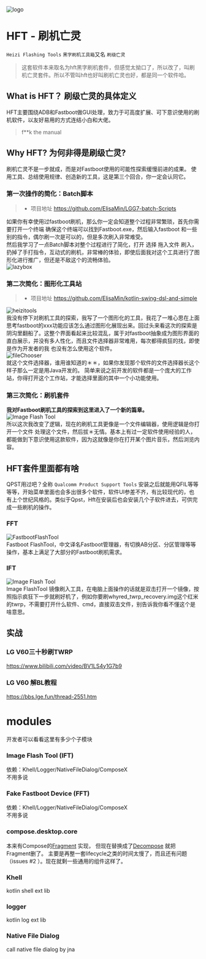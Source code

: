 ![logo](docs/wangling.webp)
# HFT - 刷机亡灵
`Heizi Flashing Tools` `黑字刷机工具箱`又名 `刷级亡灵`
> 这套软件本来取名为hft黑字刷机套件，但感觉太拗口了，所以改了，叫刷机亡灵套件。所以不管叫hft也好叫刷机亡灵也好，都是同一个软件哈。

## What is HFT？ 刷级亡灵的具体定义
HFT主要围绕ADB和Fastboot做GUI处理，致力于可高度扩展、可下意识使用的刷机软件，以友好易用的方式连结小白和大佬。
> f**k the manual

## Why HFT? 为何非得是刷级亡灵?
刷机亡灵不是一步就成，而是对Fastboot使用的可能性探索缓慢前进的成果。
使用工具、总结使用规律、创造新的工具，这是第三个回合，你一定会认同它。
### 第一次操作的简化：Batch脚本
> * 项目地址 https://github.com/ElisaMin/LGG7-batch-Scripts  

如果你有幸使用过fastboot刷机，那么你一定会知道整个过程非常繁琐，首先你需要打开一个终端 确保这个终端可以找到Fastboot.exe，然后输入fastboot 和一些别的指令，偶尔刷一次是可以的，但是多次刷入非常难受。  
然后我学习了一点Batch脚本对整个过程进行了简化，打开 选择 拖入文件 刷入，扔掉了手打指令，互动式的刷机，非常棒的体验，即使后面我对这个工具进行了图形化进行推广，但还是不敌这个的流畅体验。  
![lazybox](docs/lazybox.jpg)
### 第二次简化：图形化工具站
> * 项目地址 https://github.com/ElisaMin/kotlin-swing-dsl-and-simple

![heizitools](docs/ht.jpg)   
我没有停下对刷机工具的探索，我写了一个图形化的工具，我花了一堆心思在上面思考fastboot的xxx功能应该怎么通过图形化展现出来。回过头来看这次的探索是阴沟里翻船了。这整个界面看起来比较混乱，属于对fastboot抽象成为图形界面的直白展示，并没有多人性化，而且文件选择器非常难用，每次都得疯狂的找，即使是作为开发者的我 也没有怎么使用这个软件。  
![fileChooser](docs/filechooser.jpg)  
就这个文件选择器，谁用谁知道的＊＊，如果你发现那个软件的文件选择器长这个样子那么一定是用Java开发的。
简单来说之前开发的软件都是一个庞大的工作站，你得打开这个工作站，才能选择里面的其中一个小功能使用。  
### 第三次简化：刷机套件
**我对Fastboot刷机工具的探索到这里进入了一个新的篇章。**  
![Image Flash Tool](docs/ift.png)  
所以这次我改变了逻辑，现在的刷机工具更像是一个文件编辑器，使用逻辑是你打开一个文件 处理这个文件，然后拔＊无情。基本上有过一定软件使用经验的人，都能做到下意识使用这款软件，因为这就像是你在打开某个图片音乐，然后浏览内容。     

## HFT套件里面都有啥
QPST用过吧？全称 `Qualcomm Product Support Tools` 安装之后就能用QFIL等等等等，开始菜单里面也会多出很多个软件，软件UI参差不齐，有比较现代的，也有上个世纪风格的。类似于Qpst，Hft在安装后也会安装几个子软件进去，可供完成一些刷机的操作。  

### FFT 
![FastbootFlashTool](docs/fft.png)  
Fastboot FlashTool，中文译名Fastboot管理器，有切换AB分区、分区管理等等操作，基本上满足了大部分的Fastboot刷机需求。
### IFT
![Image Flash Tool](docs/ift.png)  
Image FlashTool 镜像刷入工具，在电脑上面操作的话就是双击打开一个镜像，按照指示疯狂下一步就刷好机了，例如你要刷whyred_twrp_recovery.img这个红米的twrp，不需要打开什么软件、cmd，直接双击文件，别告诉我你看不懂这个是啥意思。

## 实战 
### LG V60三十秒刷TWRP 
https://www.bilibili.com/video/BV1LS4y1G7b9
### LG V60 解BL教程
https://bbs.lge.fun/thread-2551.htm

# modules
开发者可以看看这里有多少个子模块
### Image Flash Tool (IFT)
依赖：Khell/Logger/NativeFileDialog/ComposeX  
不用多说
### Fake Fastboot Device (FFT)
依赖：Khell/Logger/NativeFileDialog/ComposeX  
不用多说
### compose.desktop.core
本来有Compose的[Fragment](https://github.com/ElisaMin/Heizi-Flashing-Tools/tree/fragment) 实现，
但现在替换成了[Decompose](https://github.com/arkivanov/Decompose) 就把Fragment删了。
主要是再整一套lifecycle之类的时间太慢了，而且还有问题（issues #2 ）。现在就剩一些通用的组件这样了。
### Khell
kotlin shell ext lib 
### logger
kotlin log ext lib
### Native File Dialog
call native file dialog by jna

